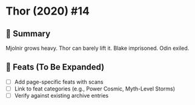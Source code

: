 # Thor (2020) #14

## 📖 Summary
Mjolnir grows heavy. Thor can barely lift it. Blake imprisoned. Odin exiled.

## 🔹 Feats (To Be Expanded)
- [ ] Add page-specific feats with scans
- [ ] Link to feat categories (e.g., Power Cosmic, Myth-Level Storms)
- [ ] Verify against existing archive entries